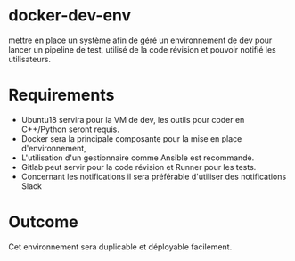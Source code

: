 # docker-dev-env
mettre en place un système afin de géré un environnement de dev pour lancer un pipeline de test, utilisé de la code révision et pouvoir notifié les utilisateurs.

# Requirements
- Ubuntu18 servira pour la VM de dev, les outils pour coder en C++/Python seront requis.
- Docker sera la principale composante pour la mise en place d'environnement,
- L'utilisation d'un gestionnaire comme Ansible est recommandé.
- Gitlab peut servir pour la code révision et Runner pour les tests.
- Concernant les notifications il sera préférable d'utiliser des notifications Slack

# Outcome
Cet environnement sera duplicable et déployable facilement.
